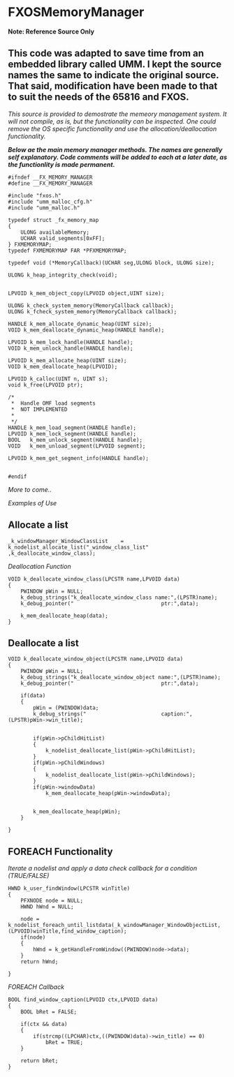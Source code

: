# FXOSMemoryManager
**Note: Reference Source Only**

## This code was adapted to save time from an embedded library called UMM.  I kept the source names the same to indicate the original source.  That said, modification have been made to that to suit the needs of the 65816 and FXOS.

*This source is provided to demostrate the memeory management system.  It will not compile, as is, but the functionality can be inspected.  One could remove the OS specific functionality and use the allocation/deallocation functionality.*




***Below ae the main memory manager methods.  The names are generally self explanatory.  Code comments will be added to each at a later date, as the functionlity is made permanent.*** 

```
#ifndef __FX_MEMORY_MANAGER
#define __FX_MEMORY_MANAGER

#include "fxos.h"
#include "umm_malloc_cfg.h"
#include "umm_malloc.h"

typedef struct _fx_memory_map
{
	ULONG availableMemory;
	UCHAR valid_segments[0xFF];
} FXMEMORYMAP;
typedef FXMEMORYMAP FAR *PFXMEMORYMAP;

typedef void (*MemoryCallback)(UCHAR seg,ULONG block, ULONG size);

ULONG k_heap_integrity_check(void);


LPVOID k_mem_object_copy(LPVOID object,UINT size);

ULONG k_check_system_memory(MemoryCallback callback);
ULONG k_fcheck_system_memory(MemoryCallback callback);

HANDLE k_mem_allocate_dynamic_heap(UINT size);
VOID k_mem_deallocate_dynamic_heap(HANDLE handle);

LPVOID k_mem_lock_handle(HANDLE handle);
VOID k_mem_unlock_handle(HANDLE handle);

LPVOID k_mem_allocate_heap(UINT size);
VOID k_mem_deallocate_heap(LPVOID);

LPVOID k_calloc(UINT n, UINT s);
void k_free(LPVOID ptr);

/*
 *  Handle OMF load segments
 * 	NOT IMPLEMENTED
 *
 */
HANDLE k_mem_load_segment(HANDLE handle);
LPVOID k_mem_lock_segment(HANDLE handle);
BOOL   k_mem_unlock_segment(HANDLE handle);
VOID   k_mem_unload_segment(LPVOID segment);

LPVOID k_mem_get_segment_info(HANDLE handle);


#endif
```

*More to come..*

*Examples of Use*

## Allocate a list
```
_k_windowManager_WindowClassList 	= k_nodelist_allocate_list("_window_class_list" ,k_deallocate_window_class);
```

*Deallocation Function*
```
VOID k_deallocate_window_class(LPCSTR name,LPVOID data)
{
	PWINDOW pWin = NULL;
	k_debug_strings("k_deallocate_window_class name:",(LPSTR)name);
	k_debug_pointer("                            ptr:",data);

	k_mem_deallocate_heap(data);
}
```

## Deallocate a list
```
VOID k_deallocate_window_object(LPCSTR name,LPVOID data)
{
	PWINDOW pWin = NULL;
	k_debug_strings("k_deallocate_window_object name:",(LPSTR)name);
	k_debug_pointer("                            ptr:",data);

	if(data)
	{
		pWin = (PWINDOW)data;
		k_debug_strings("                        caption:",(LPSTR)pWin->win_title);


		if(pWin->pChildHitList)
		{
			k_nodelist_deallocate_list(pWin->pChildHitList);
		}
		if(pWin->pChildWindows)
		{
			k_nodelist_deallocate_list(pWin->pChildWindows);
		}
		if(pWin->windowData)
			k_mem_deallocate_heap(pWin->windowData);


		k_mem_deallocate_heap(pWin);
	}

}
```

## FOREACH Functionality
*Iterate a nodelist and apply a data check callback for a condition (TRUE/FALSE)*
```
HWND k_user_findWindow(LPCSTR winTitle)
{
	PFXNODE node = NULL;
	HWND hWnd = NULL;

	node = k_nodelist_foreach_until_listdata(_k_windowManager_WindowObjectList,(LPVOID)winTitle,find_window_caption);
	if(node)
	{
		hWnd = k_getHandleFromWindow((PWINDOW)node->data);
	}
	return hWnd;

}
```

*FOREACH Callback*
```
BOOL find_window_caption(LPVOID ctx,LPVOID data)
{
	BOOL bRet = FALSE;

	if(ctx && data)
	{
		if(strcmp((LPCHAR)ctx,((PWINDOW)data)->win_title) == 0)
			bRet = TRUE;
	}

	return bRet;
}
```
